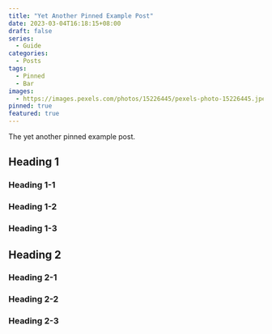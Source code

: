 ```yaml
---
title: "Yet Another Pinned Example Post"
date: 2023-03-04T16:18:15+08:00
draft: false
series:
  - Guide
categories:
  - Posts
tags:
  - Pinned
  - Bar
images:
  - https://images.pexels.com/photos/15226445/pexels-photo-15226445.jpeg?auto=compress&cs=tinysrgb&w=1600
pinned: true
featured: true
---
```


The yet another pinned example post.

<!--more-->

## Heading 1

### Heading 1-1

### Heading 1-2

### Heading 1-3

## Heading 2

### Heading 2-1

### Heading 2-2

### Heading 2-3
